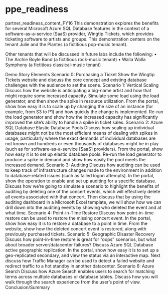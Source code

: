 # ppe_readiness
partner_readiness_content_FY16
This demonstration explores the benefits for several Microsoft Azure SQL Database features in the context of a software-as-a-service (SaaS) provider, Wingtip Tickets, which provides ticketing software to artists and groups. This demonstration centers on the tenant Julie and the Plantes (a fictitious pop-music tenant).

Other tenants that will be discussed in future labs include the following:
•	The Archie Boyle Band (a fictitious rock-music tenant)
•	Walla Walla Symphony (a fictitious classical-music tenant)

Demo Story Elements
Scenario 0: Purchasing a Ticket
Show the Wingtip Tickets website and discuss the core concept and existing database challenges with the audience to set the scene.
Scenario 1: Vertical Scaling
Discuss how the website is anticipating a big-name artist and how that might require some increased capacity. Simulate some load using the load generator, and then show the spike in resource utilization. From the portal, show how easy it is to scale up by changing the size of an instance (for example, from S3 to P1) and how quickly the change is implemented. Re-run the load generator and show how the increased capacity has significantly improved the site’s ability to handle a spike in ticket sales.
Scenario 2: Azure SQL Database Elastic Database Pools
Discuss how scaling up individual databases might not be the most efficient means of dealing with spikes in usage, particularly where the exact demands of individual databases are not known and hundreds or even thousands of databases might be in play (such as for software-as-a-service [SaaS] providers). From the portal, show how easy it is to set up elastic database pools. Re-run the load generator to produce a spike in demand and show how easily the pool meets the increased demand.
Scenario 3: Auditing
Discuss how auditing can be used to keep track of infrastructure changes made to the environment in addition to database-related issues (such as failed logon attempts). In the portal, show the operation to enable and set up auditing for a specific database. Discuss how we’re going to simulate a scenario to highlight the benefits of auditing by deleting one of the concert events, which will effectively delete all events associated with that concert. Then discuss that by using the auditing dashboard in a Microsoft Excel template, we will show how we can drill down into the auditing events by showing who deleted the event and at what time.
Scenario 4: Point-in-Time Restore
Discuss how point-in-time restore can be used to restore the missing concert event. In the portal, show how easy it is to restore a database to a point in time. From the website, show how the deleted concert event is restored, along with previously purchased tickets.
Scenario 5: Geographic Disaster Recovery
Discuss how point-in-time restore is great for “oops” scenarios, but what about broader server/datacenter failures? Discuss Azure SQL Database active geographic replication. In the portal, show how easy it is to set up a geo-replicated secondary, and view the status via an interactive map. Next discuss how Traffic Manager can be used to detect a failed website and redirect traffic to a hot standby in another datacenter.
Scenario 6: Azure Search
Discuss how Azure Search enables users to search for matching terms across multiple databases or database tables. Discuss how you will walk through the search experience from the user’s point of view.
Conclusion/Summary
